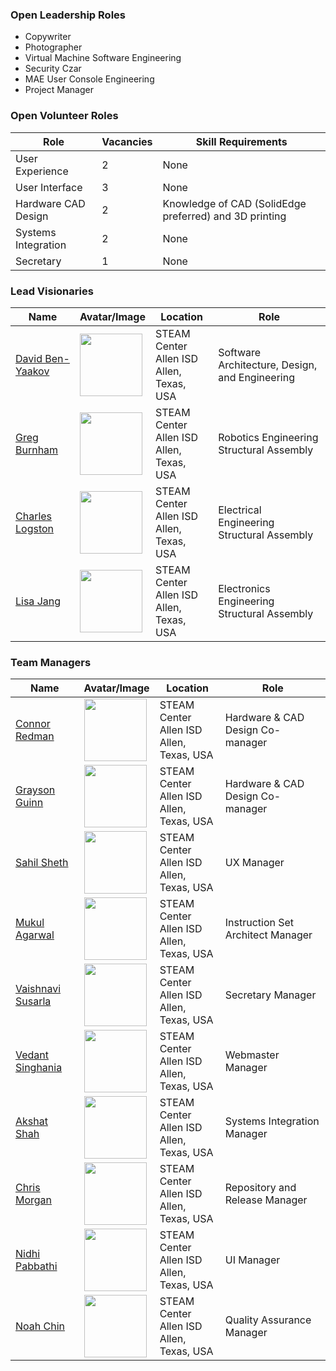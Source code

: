 ### Open Leadership Roles
* Copywriter
* Photographer
* Virtual Machine Software Engineering
* Security Czar
* MAE User Console Engineering
* Project Manager

### Open Volunteer Roles
| Role  | Vacancies | Skill Requirements |
| ------------- | ------------- | ------------- |
| User Experience | 2 | None |
| User Interface | 3 | None |
| Hardware CAD Design | 2 | Knowledge of CAD (SolidEdge preferred) and 3D printing |
| Systems Integration | 2 | None |
| Secretary | 1 | None |

### Lead Visionaries
| Name  | Avatar/Image | Location | Role |
| ------------- | ------------- | ------------- | ------------- |
| [David Ben-Yaakov](https://github.com/maestro-b) | <img src="https://github.com/maestro-b.png" width=100> | STEAM Center<br/>Allen ISD<br/>Allen, Texas, USA | Software Architecture, Design, and Engineering |
| [Greg Burnham](https://github.com/EagleRoboticsFTC) | <img src="https://github.com/EagleRoboticsFTC.png" width=100> | STEAM Center<br/>Allen ISD<br/>Allen, Texas, USA | Robotics Engineering<br/>Structural Assembly |
| [Charles Logston](https://github.com/BESTTeam58) | <img src="https://github.com/BESTTeam58.png" width=100>  | STEAM Center<br/>Allen ISD<br/>Allen, Texas, USA | Electrical Engineering<br/>Structural Assembly |
| [Lisa Jang](https://github.com/mrsjang21) | <img src="https://github.com/mrsjang21.png" width=100>  | STEAM Center<br/>Allen ISD<br/>Allen, Texas, USA | Electronics Engineering<br/>Structural Assembly |

### Team Managers
| Name  | Avatar/Image | Location | Role |
| ------------- | ------------- | ------------- | ------------- |
| [Connor Redman](https://github.com/connor-redman) | <img src="https://github.com/connor-redman.png" width=100>  | STEAM Center<br/>Allen ISD<br/>Allen, Texas, USA | Hardware & CAD Design Co-manager |
| [Grayson Guinn](https://github.com/GraysonGuinn) | <img src="https://github.com/GraysonGuinn.png" width=100>  | STEAM Center<br/>Allen ISD<br/>Allen, Texas, USA |  Hardware & CAD Design Co-manager |
| [Sahil Sheth](https://github.com/ThatGuy) | <img src="https://github.com/ThatGuy.png" width=100>  | STEAM Center<br/>Allen ISD<br/>Allen, Texas, USA | UX Manager |
| [Mukul Agarwal](https://github.com/agarmu) | <img src="https://github.com/agarmu.png" width=100>  | STEAM Center<br/>Allen ISD<br/>Allen, Texas, USA | Instruction Set Architect Manager |
| [Vaishnavi Susarla](https://github.com/vaishnavi-debug) | <img src="https://github.com/vaishnavi-debug.png" width=100>  | STEAM Center<br/>Allen ISD<br/>Allen, Texas, USA | Secretary Manager |
| [Vedant Singhania](https://github.com/vedant205) | <img src="https://github.com/vedant205.png" width=100>  | STEAM Center<br/>Allen ISD<br/>Allen, Texas, USA | Webmaster Manager |
| [Akshat Shah](http://github.com/akshatdotcom) | <img src="https://github.com/akshatdotcom.png" width=100>  | STEAM Center<br/>Allen ISD<br/>Allen, Texas, USA | Systems Integration Manager |
| [Chris Morgan](http://github.com/dynafide) | <img src="https://github.com/dynafide.png" width=100>  | STEAM Center<br/>Allen ISD<br/>Allen, Texas, USA | Repository and Release Manager |
| [Nidhi Pabbathi](http://github.com/SheLikesPigs) | <img src="https://github.com/SheLikesPigs.png" width=100>  | STEAM Center<br/>Allen ISD<br/>Allen, Texas, USA | UI Manager |
| [Noah Chin](http://github.com) | <img src="https://github.com" width=100>  | STEAM Center<br/>Allen ISD<br/>Allen, Texas, USA | Quality Assurance Manager |
